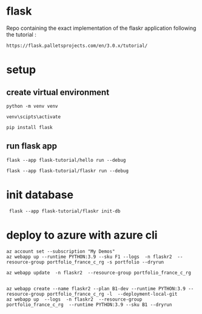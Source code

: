 # flask

Repo containing the exact implementation of the flaskr application following the tutorial :


    https://flask.palletsprojects.com/en/3.0.x/tutorial/




# setup


## create virtual environment

    python -m venv venv

    venv\scipts\activate

    pip install flask 

## run flask app

    flask --app flask-tutorial/hello run --debug

    flask --app flask-tutorial/flaskr run --debug
    
# init database 

     flask --app flask-tutorial/flaskr init-db

# deploy to azure with azure cli

    az account set --subscription "My Demos"
    az webapp up --runtime PYTHON:3.9 --sku F1 --logs  -n flaskr2  --resource-group portfolio_france_c_rg -s portfolio --dryrun

    az webapp update  -n flaskr2  --resource-group portfolio_france_c_rg  


    az webapp create --name flaskr2 --plan B1-dev --runtime PYTHON:3.9 --resource-group portfolio_france_c_rg -l  --deployment-local-git
    az webapp up  --logs  -n flaskr2  --resource-group portfolio_france_c_rg  --runtime PYTHON:3.9 --sku B1 --dryrun

